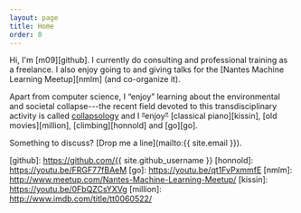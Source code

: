 ```yaml
---
layout: page
title: Home
order: 0
---
```


Hi, I'm [m09][github].
I currently do consulting and professional training as a freelance.
I also enjoy going to and giving talks for the [Nantes Machine Learning Meetup][nmlm] (and co-organize it).

Apart from computer science, I “enjoy” learning about the environmental and societal collapse---the recent field devoted to this transdisciplinary activity is called [collapsology](/collapsology) and I <s>“</s>enjoy<s>”</s> [classical piano][kissin], [old movies][million], [climbing][honnold] and [go][go].

Something to discuss? [Drop me a line](mailto:{{ site.email }}).

[github]: https://github.com/{{ site.github_username }}
[honnold]: https://youtu.be/FRGF77fBAeM
[go]: https://youtu.be/qt1FvPxmmfE
[nmlm]: http://www.meetup.com/Nantes-Machine-Learning-Meetup/
[kissin]: https://youtu.be/0FbQZCsYXVg
[million]: http://www.imdb.com/title/tt0060522/
